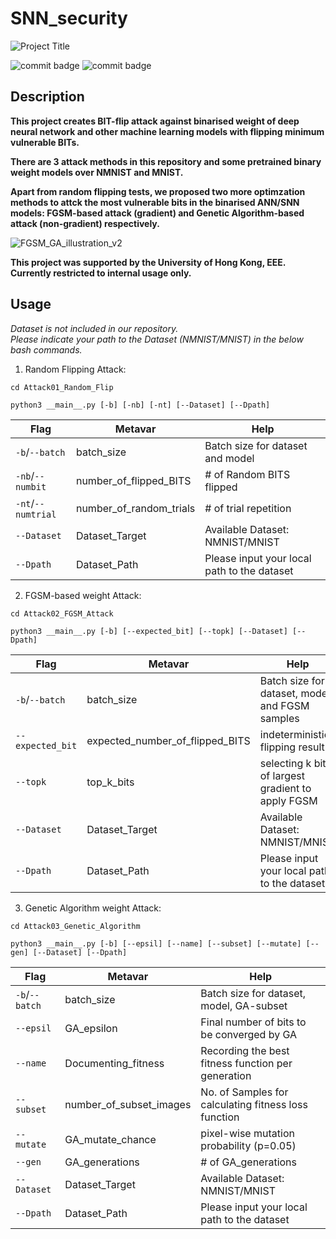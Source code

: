 # SNN_security

![Project Title](https://github.com/u3556440/SNN_security/assets/56315946/3c2a2b9f-9b6c-47cb-9f93-bdf6cd5ce16b)

![commit badge](https://img.shields.io/badge/private-8A2BE2)
![commit badge](https://img.shields.io/badge/Binary-Neural%20Network-blue)


## Description

**This project creates BIT-flip attack against binarised weight of deep neural network and other machine learning models with flipping minimum vulnerable BITs.** 

**There are 3 attack methods in this repository and some pretrained binary weight models over NMNIST and MNIST.**

**Apart from random flipping tests, we proposed two more optimzation methods to attck the most vulnerable bits in the binarised ANN/SNN models: FGSM-based attack (gradient) and Genetic Algorithm-based attack (non-gradient) respectively.**

![FGSM_GA_illustration_v2](https://github.com/u3556440/SNN_security/assets/56315946/976bca55-fb5a-4f1a-bd0e-18a3aa95ad84)

**This project was supported by the University of Hong Kong, EEE. \
Currently restricted to internal usage only.**

## Usage

*Dataset is not included in our repository. \
Please indicate your path to the Dataset (NMNIST/MNIST) in the below bash commands.*

1. Random Flipping Attack:

```
cd Attack01_Random_Flip
```
```
python3 __main__.py [-b] [-nb] [-nt] [--Dataset] [--Dpath]
```

Flag | Metavar | Help
--- | --- | --- 
`-b`/`--batch` | batch_size | Batch size for dataset and model
`-nb`/`--numbit` | number_of_flipped_BITS | # of Random BITS flipped
`-nt`/`--numtrial` | number_of_random_trials | # of trial repetition
`--Dataset` | Dataset_Target | Available Dataset: NMNIST/MNIST
`--Dpath` | Dataset_Path | Please input your local path to the dataset


2. FGSM-based weight Attack:

```
cd Attack02_FGSM_Attack
```
```
python3 __main__.py [-b] [--expected_bit] [--topk] [--Dataset] [--Dpath]
```

Flag | Metavar | Help
--- | --- | --- 
`-b`/`--batch` | batch_size | Batch size for dataset, model and FGSM samples
`--expected_bit` | expected_number_of_flipped_BITS | indeterministic flipping result 
`--topk` | top_k_bits | selecting k bits of largest gradient to apply FGSM
`--Dataset` | Dataset_Target | Available Dataset: NMNIST/MNIST
`--Dpath` | Dataset_Path | Please input your local path to the dataset


3. Genetic Algorithm weight Attack:

```
cd Attack03_Genetic_Algorithm
```
```
python3 __main__.py [-b] [--epsil] [--name] [--subset] [--mutate] [--gen] [--Dataset] [--Dpath]
```

Flag | Metavar | Help
--- | --- | --- 
`-b`/`--batch` | batch_size | Batch size for dataset, model, GA-subset
`--epsil` | GA_epsilon | Final number of bits to be converged by GA
`--name` | Documenting_fitness | Recording the best fitness function per generation 
`--subset` | number_of_subset_images | No. of Samples for calculating fitness loss function
`--mutate` | GA_mutate_chance | pixel-wise mutation probability (p=0.05) 
`--gen` | GA_generations | # of GA_generations
`--Dataset` | Dataset_Target | Available Dataset: NMNIST/MNIST
`--Dpath` | Dataset_Path | Please input your local path to the dataset
